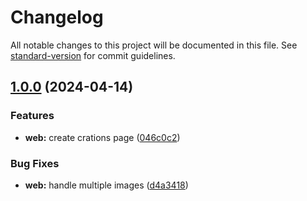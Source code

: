 # Changelog

All notable changes to this project will be documented in this file. See [standard-version](https://github.com/conventional-changelog/standard-version) for commit guidelines.

## [1.0.0](https://github.com/ojpbarbosa/particles-on-canvas/compare/v0.1.1...v1.0.0) (2024-04-14)

### Features

- **web:** create crations page ([046c0c2](https://github.com/ojpbarbosa/particles-on-canvas/commit/046c0c254192eb14671a1b49c4793de6ead9dc36))

### Bug Fixes

- **web:** handle multiple images ([d4a3418](https://github.com/ojpbarbosa/particles-on-canvas/commit/d4a34185062b595b94ec731707c0e353af7bacfc))
